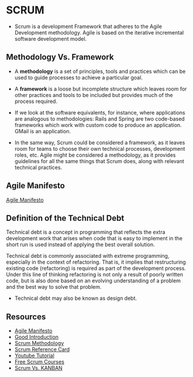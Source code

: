 # SCRUM

* Scrum is a development Framework that adheres to the Agile Development methodology. Agile is based on the iterative incremental software development model.

## Methodology Vs. Framework

* A **methodology** is a set of principles, tools and practices which can be used to guide processes to achieve a particular goal.

* A **framework** is a loose but incomplete structure which leaves room for other practices and tools to be included but provides much of the process required.

* If we look at the software equivalents, for instance, where applications are analogous to methodologies: Rails and Spring are two code-based frameworks which work with custom code to produce an application. GMail is an application.

* In the same way, Scrum could be considered a framework, as it leaves room for teams to choose their own technical processes, development roles, etc. Agile might be considered a methodology, as it provides guidelines for all the same things that Scrum does, along with relevant technical practices.

## Agile Manifesto
[Agile Manifesto](https://agilemanifesto.org/)

## Definition of the Technical Debt

Technical debt is a concept in programming that reflects the extra development work that arises when code that is easy to implement in the short run is used instead of applying the best overall solution.

Technical debt is commonly associated with extreme programming, especially in the context of refactoring. That is, it implies that restructuring existing code (refactoring) is required as part of the development process. Under this line of thinking refactoring is not only a result of poorly written code, but is also done based on an evolving understanding of a problem and the best way to solve that problem.

* Technical debt may also be known as design debt.

## Resources

* [Agile Manifesto](https://agilemanifesto.org/)
* [Good Introduction](https://www.tutorialspoint.com/scrum/)
* [Scrum Methodology](http://scrummethodology.com/)
* [Scrum Reference Card](https://www.collab.net/sites/default/files/uploads/CollabNet_scrumreferencecard.pdf)
* [Youtube Tutorial](https://www.youtube.com/watch?v=GMRGsrfCrJo)
* [Free Scrum Courses](https://www.scrumstudy.com/freeresources/scrum-free-videos)
* [Scrum Vs. KANBAN](https://www.youtube.com/watch?v=z5USpC5ZKHY&list=PLQHsFjo7oXTUBBqKQRuuXQopawj95fQrg)
